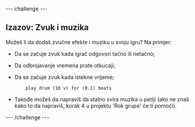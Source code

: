 \--- challenge \---

## Izazov: Zvuk i muzika

Možeš li da dodaš zvučne efekte i muziku u svoju igru? Na primjer:

+ Da se začuje zvuk kada igrač odgovori tačno ili netačno;
+ Da odbrojavanje vremena prate otkucaji;
+ Da se začuje zvuk kada istekne vrijeme;
    
    ```blocks
        play drum (10 v) for (0.1) beats
    ```

+ Takođe možeš da napraviš da stalno svira muzika u petlji (ako ne znaš kako to da napraviš, korak 4 u projektu 'Rok grupa' će ti pomoći).

\--- /challenge \---